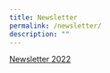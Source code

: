 ```yaml
---
title: Newsletter
permalink: /newsletter/
description: ""
---
```

[Newsletter 2022](https://for.edu.sg/waterwayprinewsletter2022)